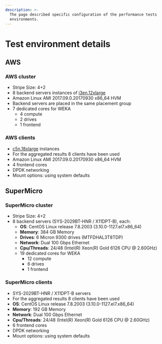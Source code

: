```yaml
---
description: >-
  The page described specific configuration of the performance tests
  environments.
---
```


# Test environment details

## AWS

### **AWS cluster**&#x20;

* Stripe Size: 4+2
* 8 backend servers instances of [i3en.12xlarge](https://aws.amazon.com/ec2/instance-types/i3en/)
* Amazon Linux AMI 2017.09.0.20170930 x86\_64 HVM
* Backend servers are placed in the same placement group
* 7 dedicated cores for WEKA&#x20;
  * 4 compute
  * 2 drives
  * 1 frontend

### AWS clients

* [c5n.18xlarge](https://aws.amazon.com/ec2/instance-types/c5/) instances&#x20;
* For the aggregated results 8 clients have been used
* Amazon Linux AMI 2017.09.0.20170930 x86\_64 HVM
* 4 frontend cores
* DPDK networking
* Mount options: using system defaults

## SuperMicro

### **SuperMicro cluster**&#x20;

* Stripe Size: 4+2
* 8 backend servers (SYS-2029BT-HNR / X11DPT-B), each:
  * **OS**: CentOS Linux release 7.8.2003 (3.10.0-1127.el7.x86\_64)
  * **Memory**: 384 GB Memory
  * **Drives**: 6 Micron 9300 drives (MTFDHAL3T8TDP)
  * **Network**: Dual 100 Gbps Ethernet
  * **Cpu/Threads**: 24/48 (Intel(R) Xeon(R) Gold 6126 CPU @ 2.60GHz)
  * 19 dedicated cores for WEKA&#x20;
    * 12 compute
    * 6 drives
    * 1 frontend

### SuperMicro clients

* SYS-2029BT-HNR / X11DPT-B servers
* For the aggregated results 8 clients have been used
* **OS**: CentOS Linux release 7.8.2003 (3.10.0-1127.el7.x86\_64)
* **Memory**: 192 GB Memory
* **Network**: Dual 100 Gbps Ethernet
* **Cpu/Threads**: 24/48 (Intel(R) Xeon(R) Gold 6126 CPU @ 2.60GHz)
* 6 frontend cores
* DPDK networking
* Mount options: using system defaults
